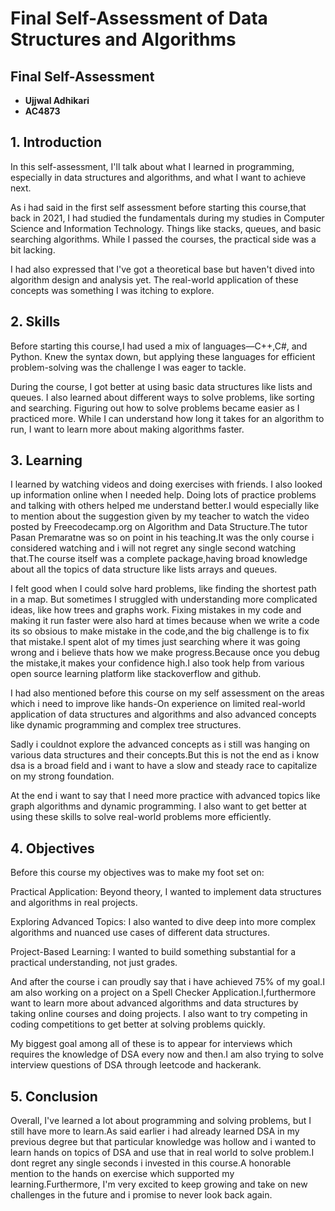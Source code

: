 # Final Self-Assessment of Data Structures and Algorithms


## Final Self-Assessment


* **Ujjwal Adhikari**
* **AC4873**
 
## 1. Introduction

In this self-assessment, I'll talk about what I learned in programming, especially in data structures and algorithms, and what I want to achieve next.

As i had said in the first self assessment before starting this course,that back in 2021, I had studied the fundamentals during my studies in Computer Science and Information Technology. Things like stacks, queues, and basic searching algorithms. While I passed the courses, the practical side was a bit lacking.

I had also expressed that I've got a theoretical base but haven't dived into algorithm design and analysis yet. The real-world application of these concepts was something I was itching to explore.

## 2. Skills

Before starting this course,I had used a mix of languages—C++,C#, and Python. Knew the syntax down, but applying these languages for efficient problem-solving was the challenge I was eager to tackle.


During the course, I got better at using basic data structures like lists and queues. I also learned about different ways to solve problems, like sorting and searching. Figuring out how to solve problems became easier as I practiced more. While I can understand how long it takes for an algorithm to run, I want to learn more about making algorithms faster.

## 3. Learning

I learned by watching videos and doing exercises with friends. I also looked up information online when I needed help. Doing lots of practice problems and talking with others helped me understand better.I would especially like to mention about the suggestion given by my teacher to watch the video posted by Freecodecamp.org on Algorithm and Data Structure.The tutor Pasan Premaratne was so on point in his teaching.It was the only course i considered watching and i will not regret any single second watching that.The course itself was a complete package,having broad knowledge about all the topics of data structure like lists arrays and queues.

I felt good when I could solve hard problems, like finding the shortest path in a map. But sometimes I struggled with understanding more complicated ideas, like how trees and graphs work. Fixing mistakes in my code and making it run faster were also hard at times because when we write a code its so obsious to make mistake in the code,and the big challenge is to fix that mistake.I  spent alot of my times just searching where it was going wrong and i believe thats how we make progress.Because once you debug the mistake,it makes your confidence high.I also took help from various open source learning platform like stackoverflow and github.

I had also mentioned before this course on my self assessment on the areas which i need to improve like hands-On experience on limited real-world application of data structures and algorithms and also advanced concepts like dynamic programming and complex tree structures.

Sadly i couldnot explore the advanced concepts as i still was hanging on various data structures and their concepts.But this is not the end as i know dsa is a broad field and i want to have a slow and steady race to capitalize on my strong foundation.

At the end i want to say that I need more practice with advanced topics like graph algorithms and dynamic programming. I also want to get better at using these skills to solve real-world problems more efficiently.

## 4. Objectives
Before this course my objectives was to make my foot set on:

Practical Application: Beyond theory, I wanted to implement data structures and algorithms in real projects.

Exploring Advanced Topics: I also wanted to dive deep into more complex algorithms and nuanced use cases of different data structures.

Project-Based Learning: I wanted to build something substantial for a practical understanding, not just grades.

And after the course i can proudly say that i have achieved 75% of my goal.I am also working on a project on a Spell Checker Application.I,furthermore want to learn more about advanced algorithms and data structures by taking online courses and doing projects. I also want to try competing in coding competitions to get better at solving problems quickly.

My biggest goal among all of these is to appear for interviews which requires the knowledge of DSA every now and then.I am also trying to solve interview questions of DSA through leetcode and hackerank.



## 5. Conclusion

Overall, I've learned a lot about programming and solving problems, but I still have more to learn.As said earlier i had already learned DSA in my previous degree but that particular knowledge was hollow and i wanted to learn hands on topics of DSA and use that in real world to solve problem.I dont regret any single seconds i invested in this course.A honorable mention to the hands on exercise which supported my learning.Furthermore, I'm very excited to keep growing and take on new challenges in the future and i promise to never look back again.







   

